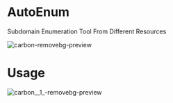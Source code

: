 # AutoEnum
Subdomain Enumeration Tool From Different Resources

![carbon-removebg-preview](https://github.com/Crypt10tn/AutoEnum/assets/122057479/b5d5a8e4-64aa-4958-a311-5d94a6453f2c)

# Usage

![carbon__1_-removebg-preview](https://github.com/Crypt10tn/AutoEnum/assets/122057479/111e6712-dd57-4e42-8e43-1ed57c2fc609)

